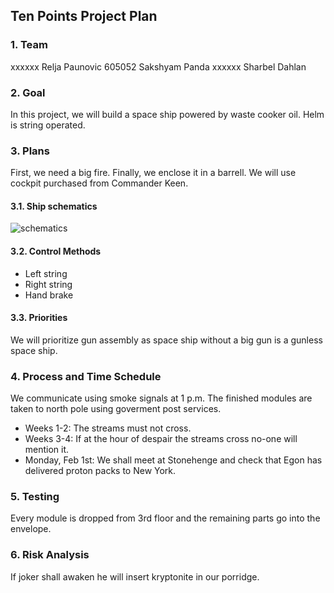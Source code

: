 Ten Points Project Plan
-----------------------

### 1. Team

xxxxxx Relja Paunovic
605052 Sakshyam Panda
xxxxxx Sharbel Dahlan


### 2. Goal

In this project, we will build a space ship powered by waste
cooker oil. Helm is string operated.


### 3. Plans

First, we need a big fire. Finally, we enclose it in a barrell.
We will use cockpit purchased from Commander Keen.

#### 3.1. Ship schematics

![schematics](https://git.niksula.hut.fi/lehtint6/project/raw/master/doc/schematics.png)

#### 3.2. Control Methods

* Left string
* Right string
* Hand brake

#### 3.3. Priorities

We will prioritize gun assembly as space ship without a big
gun is a gunless space ship.


### 4. Process and Time Schedule

We communicate using smoke signals at 1 p.m. The finished
modules are taken to north pole using goverment post services.

* Weeks 1-2: The streams must not cross.
* Weeks 3-4: If at the hour of despair the streams cross
	no-one will mention it.
* Monday, Feb 1st: We shall meet at Stonehenge and check that
	Egon has delivered proton packs to New York.


### 5. Testing

Every module is dropped from 3rd floor and the remaining parts
go into the envelope.


### 6. Risk Analysis

If joker shall awaken he will insert kryptonite in our porridge.

